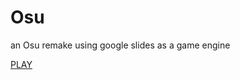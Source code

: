 # Osu
an Osu remake using google slides as a game engine

[PLAY](https://somestranger8.github.io/Osu/)
